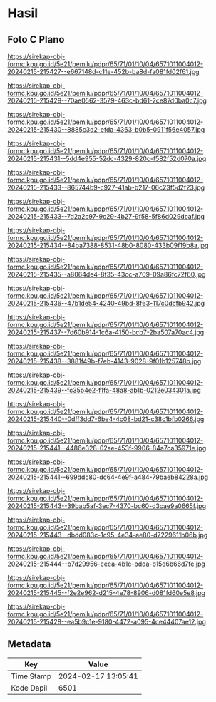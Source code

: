 # Hasil

## Foto C Plano

https://sirekap-obj-formc.kpu.go.id/5e21/pemilu/pdpr/65/71/01/10/04/6571011004012-20240215-215427--e667148d-c11e-452b-ba8d-fa081fd02f61.jpg

https://sirekap-obj-formc.kpu.go.id/5e21/pemilu/pdpr/65/71/01/10/04/6571011004012-20240215-215429--70ae0562-3579-463c-bd61-2ce87d0ba0c7.jpg

https://sirekap-obj-formc.kpu.go.id/5e21/pemilu/pdpr/65/71/01/10/04/6571011004012-20240215-215430--8885c3d2-efda-4363-b0b5-0911f56e4057.jpg

https://sirekap-obj-formc.kpu.go.id/5e21/pemilu/pdpr/65/71/01/10/04/6571011004012-20240215-215431--5dd4e955-52dc-4329-820c-f582f52d070a.jpg

https://sirekap-obj-formc.kpu.go.id/5e21/pemilu/pdpr/65/71/01/10/04/6571011004012-20240215-215433--865744b9-c927-41ab-b217-06c23f5d2f23.jpg

https://sirekap-obj-formc.kpu.go.id/5e21/pemilu/pdpr/65/71/01/10/04/6571011004012-20240215-215433--7d2a2c97-9c29-4b27-9f58-5f86d029dcaf.jpg

https://sirekap-obj-formc.kpu.go.id/5e21/pemilu/pdpr/65/71/01/10/04/6571011004012-20240215-215434--84ba7388-8531-48b0-8080-433b09f19b8a.jpg

https://sirekap-obj-formc.kpu.go.id/5e21/pemilu/pdpr/65/71/01/10/04/6571011004012-20240215-215435--a8064de4-8f35-43cc-a709-09a86fc72f60.jpg

https://sirekap-obj-formc.kpu.go.id/5e21/pemilu/pdpr/65/71/01/10/04/6571011004012-20240215-215436--47b1de54-4240-49bd-8f63-117c0dcfb942.jpg

https://sirekap-obj-formc.kpu.go.id/5e21/pemilu/pdpr/65/71/01/10/04/6571011004012-20240215-215437--7d60b914-1c6a-4150-bcb7-2ba507a70ac4.jpg

https://sirekap-obj-formc.kpu.go.id/5e21/pemilu/pdpr/65/71/01/10/04/6571011004012-20240215-215438--3881f49b-f7eb-4143-9028-9f01b125748b.jpg

https://sirekap-obj-formc.kpu.go.id/5e21/pemilu/pdpr/65/71/01/10/04/6571011004012-20240215-215439--fc35b4e2-f1fa-48a8-ab1b-0212e034301a.jpg

https://sirekap-obj-formc.kpu.go.id/5e21/pemilu/pdpr/65/71/01/10/04/6571011004012-20240215-215440--0dff3dd7-6be4-4c08-bd21-c38c1bfb0266.jpg

https://sirekap-obj-formc.kpu.go.id/5e21/pemilu/pdpr/65/71/01/10/04/6571011004012-20240215-215441--4486e328-02ae-453f-9906-84a7ca35971e.jpg

https://sirekap-obj-formc.kpu.go.id/5e21/pemilu/pdpr/65/71/01/10/04/6571011004012-20240215-215441--699ddc80-dc64-4e9f-a484-79baeb84228a.jpg

https://sirekap-obj-formc.kpu.go.id/5e21/pemilu/pdpr/65/71/01/10/04/6571011004012-20240215-215443--39bab5af-3ec7-4370-bc60-d3cae9a0665f.jpg

https://sirekap-obj-formc.kpu.go.id/5e21/pemilu/pdpr/65/71/01/10/04/6571011004012-20240215-215443--dbdd083c-1c95-4e34-ae80-d7229611b06b.jpg

https://sirekap-obj-formc.kpu.go.id/5e21/pemilu/pdpr/65/71/01/10/04/6571011004012-20240215-215444--b7d29956-eeea-4b1e-bdda-b15e6b66d7fe.jpg

https://sirekap-obj-formc.kpu.go.id/5e21/pemilu/pdpr/65/71/01/10/04/6571011004012-20240215-215445--f2e2e962-d215-4e78-8906-d081fd60e5e8.jpg

https://sirekap-obj-formc.kpu.go.id/5e21/pemilu/pdpr/65/71/01/10/04/6571011004012-20240215-215428--ea5b9c1e-9180-4472-a095-4ce44407ae12.jpg


## Metadata

| Key        | Value               |
| ---------- | ------------------- |
| Time Stamp | 2024-02-17 13:05:41 |
| Kode Dapil | 6501                |



